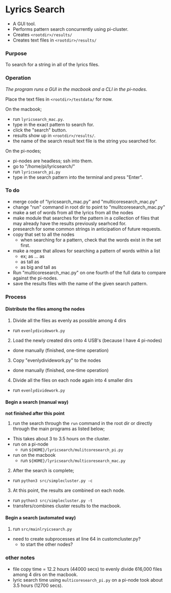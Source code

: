 # Lyrics Search
* A GUI tool. 
* Performs pattern search concurrently using pi-cluster. 
* Creates `<rootdir>/results/` 
* Creates text files in `<rootdir>/results/`

### Purpose

To search for a string in all of the lyrics files.

### Operation

_The program runs a GUI in the macbook and a CLI in the pi-nodes._

Place the text files in `<rootdir>/testdata/` for now.

On the macbook;
* run `lyricsearch_mac.py`.
* type in the exact pattern to search for.
* click the "search" button.
* results show up in `<rootdir>/results/`.
* the name of the search result text file is the string you searched for.

On the pi-nodes;
* pi-nodes are headless; ssh into them.
* go to "/home/pi/lyricsearch/"
* run `lyricsearch_pi.py`
* type in the search pattern into the terminal and press "Enter".

### To do
* merge code of "lyricsearch_mac.py" and "multicoresearch_mac.py"
* change "run" command in root dir to point to "mulitcoresearch_mac.py"
* make a set of words from all the lyrics from all the nodes
* make module that searches for the pattern in a collection of files that may already have the results previously searhced for.
* presearch for some common strings in anticipation of future requests.
* copy that set to all the nodes
  * when searching for a pattern, check that the words exist in the set first.
* make a regex that allows for searching a pattern of words within a list
  * ex; as ... as
  * as tall as
  * as big and tall as
* Run "multicoresearch_mac.py" on one fourth of the full data to compare against the pi-nodes. 
* save the results files with the name of the given search pattern.

### Process
#### Distribute the files among the nodes
1. Divide all the files as evenly as possible among 4 dirs
  * run `evenlydividework.py`
2. Load the newly created dirs onto 4 USB's (because I have 4 pi-nodes)
  * done manually (finished, one-time operation) 
3. Copy "evenlydividework.py" to the nodes
  * done manually (finished, one-time operation) 
4. Divide all the files on each node again into 4 smaller dirs
  * run `evenlydividework.py`


#### Begin a search (manual way)
__not finished after this point__
1. run the search through the `run` command in the root dir or directly through the main programs as listed below;
  * This takes about 3 to 3.5 hours on the cluster.
  * run on a pi-node
    * run `${HOME}/lyricsearch/mulitcoresearch_pi.py`
  * run on the macbook
    * run `${HOME}/lyricsearch/multicoresearch_mac.py`
2. After the search is complete;
  * run `python3 src/simplecluster.py -c`
3. At this point, the results are combined on each node.
  * run `python3 src/simplecluster.py -t`
  * transfers/combines cluster results to the macbook.

#### Begin a search (automated way)
1. run `src/mainlryicsearch.py`
  * need to create subprocesses at line 64 in customcluster.py?
    * to start the other nodes?



### other notes
* file copy time =  12.2 hours (44000 secs) to evenly divide 616,000 files among 4 dirs on the macbook.
* lyric search time using `multicoresearch_pi.py` on a pi-node took about 3.5 hours (12700 secs). 
